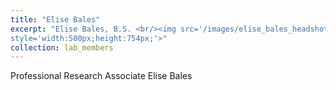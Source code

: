 ```yaml
---
title: "Elise Bales"
excerpt: "Elise Bales, B.S. <br/><img src='/images/elise_bales_headshot.jpg'
style='width:500px;height:754px;'>"
collection: lab_members
---
```


Professional Research Associate Elise Bales
